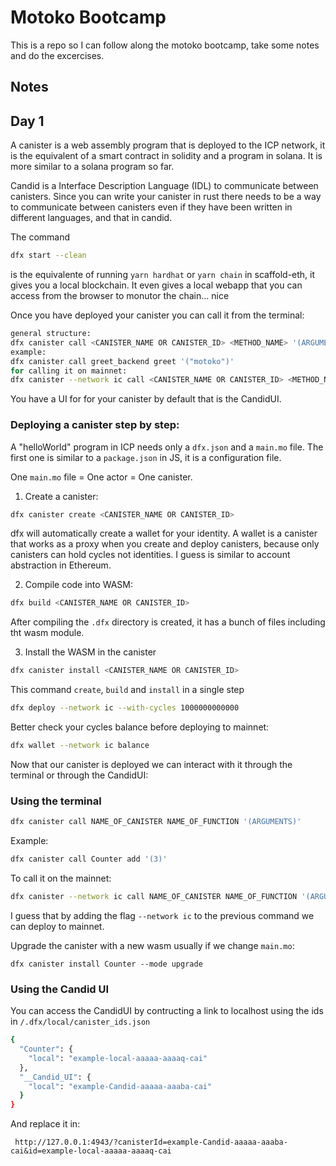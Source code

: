 # Motoko Bootcamp

This is a repo so I can follow along the motoko bootcamp, take some notes and do the excercises.

## Notes

## Day 1

A canister is a web assembly program that is deployed to the ICP network, it is the equivalent of a smart contract in solidity and a program in solana. It is more similar to a solana program so far.

Candid is a Interface Description Language (IDL) to communicate between canisters. Since you can write your canister in rust there needs to be a way to communicate between canisters even if they have been written in different languages, and that in candid.

The command

```bash
dfx start --clean
```

is the equivalente of running `yarn hardhat` or `yarn chain` in scaffold-eth, it gives you a local blockchain. It even gives a local webapp that you can access from the browser to monutor the chain... nice

Once you have deployed your canister you can call it from the terminal:

```bash
general structure:
dfx canister call <CANISTER_NAME OR CANISTER_ID> <METHOD_NAME> '(ARGUMENT)'
example:
dfx canister call greet_backend greet '("motoko")'
for calling it on mainnet:
dfx canister --network ic call <CANISTER_NAME OR CANISTER_ID> <METHOD_NAME> '(ARGUMENT)'
```

You have a UI for for your canister by default that is the CandidUI.

### Deploying a canister step by step:

A "helloWorld" program in ICP needs only a `dfx.json` and a `main.mo` file. The first one is similar to a `package.json` in JS, it is a configuration file.

One `main.mo` file = One actor = One canister.

1. Create a canister:

```bash
dfx canister create <CANISTER_NAME OR CANISTER_ID>
```

dfx will automatically create a wallet for your identity. A wallet is a canister that works as a proxy when you create and deploy canisters, because only canisters can hold cycles not identities. I guess is similar to account abstraction in Ethereum.

2. Compile code into WASM:

```bash
dfx build <CANISTER_NAME OR CANISTER_ID>
```

After compiling the `.dfx` directory is created, it has a bunch of files including tht wasm module.

3. Install the WASM in the canister

```bash
dfx canister install <CANISTER_NAME OR CANISTER_ID>
```

This command `create`, `build` and `install` in a single step

```bash
dfx deploy --network ic --with-cycles 1000000000000
```

Better check your cycles balance before deploying to mainnet:

```bash
dfx wallet --network ic balance
```

Now that our canister is deployed we can interact with it through the terminal or through the CandidUI:

### Using the terminal

```bash
dfx canister call NAME_OF_CANISTER NAME_OF_FUNCTION '(ARGUMENTS)'
```

Example:

```bash
dfx canister call Counter add '(3)'
```

To call it on the mainnet:

```bash
dfx canister --network ic call NAME_OF_CANISTER NAME_OF_FUNCTION '(ARGUMENTS)'
```

I guess that by adding the flag `--network ic` to the previous command we can deploy to mainnet.

Upgrade the canister with a new wasm usually if we change `main.mo`:

```
dfx canister install Counter --mode upgrade
```

### Using the Candid UI

You can access the CandidUI by contructing a link to localhost using the ids in `/.dfx/local/canister_ids.json`

```bash
{
  "Counter": {
    "local": "example-local-aaaaa-aaaaq-cai"
  },
  "__Candid_UI": {
    "local": "example-Candid-aaaaa-aaaba-cai"
  }
}
```

And replace it in:

```
 http://127.0.0.1:4943/?canisterId=example-Candid-aaaaa-aaaba-cai&id=example-local-aaaaa-aaaaq-cai
```
